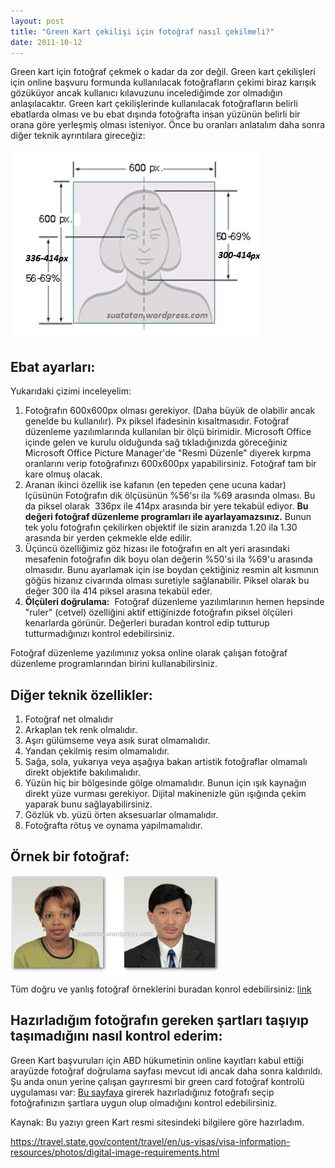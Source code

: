 ```yaml
---
layout: post
title: "Green Kart çekilişi için fotoğraf nasıl çekilmeli?"
date: 2011-10-12
---
```


Green kart için fotoğraf çekmek o kadar da zor değil. Green kart çekilişleri için online başvuru formunda kullanılacak fotoğrafların çekimi biraz karışık gözüküyor ancak kullanıcı kılavuzunu incelediğimde zor olmadığın anlaşılacaktır. Green kart çekilişlerinde kullanılacak fotoğrafların belirli ebatlarda olması ve bu ebat dışında fotoğrafta insan yüzünün belirli bir orana göre yerleşmiş olması isteniyor. Önce bu oranları anlatalım daha sonra diğer teknik ayrıntılara gireceğiz:

[![](/images/dvfoto.jpg "DVFOTO")](http://suatatan.wordpress.com/wp-content/uploads/2011/10/dvfoto.jpg)

## Ebat ayarları:

Yukarıdaki çizimi inceleyelim:

1. Fotoğrafın 600x600px olması gerekiyor. (Daha büyük de olabilir ancak genelde bu kullanılır). Px piksel ifadesinin kısaltmasıdır. Fotoğraf düzenleme yazılımlarında kullanılan bir ölçü birimidir. Microsoft Office içinde gelen ve kurulu olduğunda sağ tıkladığınızda göreceğiniz Microsoft Office Picture Manager'de "Resmi Düzenle" diyerek kırpma oranlarını verip fotoğrafınızı 600x600px yapabilirsiniz. Fotoğraf tam bir kare olmuş olacak.
2. Aranan ikinci özellik ise kafanın (en tepeden çene ucuna kadar) lçüsünün Fotoğrafın dik ölçüsünün %56'sı ila %69 arasında olması. Bu da piksel olarak  336px ile 414px arasında bir yere tekabül ediyor. **Bu değeri fotoğraf düzenleme programları ile ayarlayamazsınız.** Bunun tek yolu fotoğrafın çekilirken objektif ile sizin aranızda 1.20 ila 1.30 arasında bir yerden çekmekle elde edilir.
3. Üçüncü özelliğimiz göz hizası ile fotoğrafın en alt yeri arasındaki mesafenin fotoğrafın dik boyu olan değerin %50'si ila %69'u arasında olmasıdır. Bunu ayarlamak için ise boydan çektiğiniz resmin alt kısmının göğüs hizanız civarında olması suretiyle sağlanabilir. Piksel olarak bu değer 300 ila 414 piksel arasına tekabül eder.
4. **Ölçüleri doğrulama:**  Fotoğraf düzenleme yazılımlarının hemen hepsinde "ruler" (cetvel) özelliğini aktif ettiğinizde fotoğrafın piksel ölçüleri kenarlarda görünür. Değerleri buradan kontrol edip tutturup tutturmadığınızı kontrol edebilirsiniz.

Fotoğraf düzenleme yazılımınız yoksa online olarak çalışan fotoğraf düzenleme programlarından birini kullanabilirsiniz.

## Diğer teknik özellikler:

1. Fotoğraf net olmalıdır
2. Arkaplan tek renk olmalıdır.
3. Aşırı gülümseme veya asık surat olmamalıdır.
4. Yandan çekilmiş resim olmamalıdır.
5. Sağa, sola, yukarıya veya aşağıya bakan artistik fotoğraflar olmamalı direkt objektife bakılımalıdır.
6. Yüzün hiç bir bölgesinde gölge olmamalıdır. Bunun için ışık kaynağın direkt yüze vurması gerekiyor. Dijital makinenizle gün ışığında çekim yaparak bunu sağlayabilirsiniz.
7. Gözlük vb. yüzü örten aksesuarlar olmamalıdır.
8. Fotoğrafta rötuş ve oynama yapılmamalıdır.

## Örnek bir fotoğraf:

[![](/images/dv-valid-photo.jpg "dv-valid-photo")](http://suatatan.wordpress.com/wp-content/uploads/2011/10/dv-valid-photo.jpg)

Tüm doğru ve yanlış fotoğraf örneklerini buradan konrol edebilirsiniz: [link](https://travel.state.gov/content/travel/en/us-visas/visa-information-resources/photos/photo-examples.html)

## Hazırladığım fotoğrafın gereken şartları taşıyıp taşımadığını nasıl kontrol ederim:

Green Kart başvuruları için ABD hükumetinin online kayıtları kabul ettiği arayüzde fotoğraf doğrulama sayfası mevcut idi ancak daha sonra kaldırıldı. Şu anda onun yerine çalışan gayrıresmi bir green card fotoğraf kontrolü uygulaması var: [Bu sayfaya](https://www.greencardphotocheck.com/tr/ "DV Lottery Photo Validator") girerek hazırladığınız fotoğrafı seçip  fotoğrafınızın şartlara uygun olup olmadığını kontrol edebilirsiniz.

Kaynak: Bu yazıyı green Kart resmi sitesindeki bilgilere göre hazırladım.

https://travel.state.gov/content/travel/en/us-visas/visa-information-resources/photos/digital-image-requirements.html
